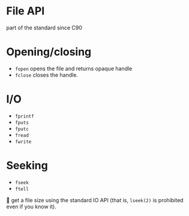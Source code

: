 # File API

part of the standard since C90

# Opening/closing

- `fopen` opens the file and returns opaque handle
- `fclose` closes the handle.

# I/O

- `fprintf`
- `fputs`
- `fputc`
- `fread`
- `fwrite`

# Seeking

- `fseek`
- `ftell`

:wrench: get a file size using the standard IO API (that is, `lseek(2)` is
prohibited even if you know it).
